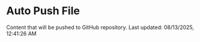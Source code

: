 # Auto Push File

Content that will be pushed to GitHub repository.
Last updated: 08/13/2025, 12:41:26 AM